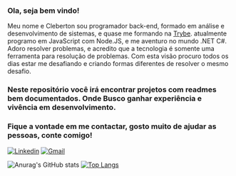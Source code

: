 ### Ola, seja bem vindo!

Meu nome e Cleberton sou programador back-end, formado em análise e desenvolvimento de sistemas, e quase me formando na [Trybe](https://www.betrybe.com/). atualmente programo em JavaScript com Node.JS, e me aventuro no mundo .NET C#.
Adoro resolver problemas, e acredito que a tecnologia é somente uma ferramenta para resolução de problemas. Com esta visão procuro todos os dias estar me desafiando
e criando formas diferentes de resolver o mesmo desafio.
### Neste repositório você irá encontrar projetos com readmes bem documentados. Onde Busco ganhar experiência e vivência em desenvolvimento.
### Fique a vontade em me contactar, gosto muito de ajudar as pessoas, conte comigo!
[![Linkedin](https://img.shields.io/badge/-LinkedIn-blue?style=for-the-badge&logo=Linkedin&logoColor=white)](https://www.linkedin.com/in/cleberton-francisco/) 
[![Gmail](http://img.shields.io/badge/-Gmail-D14836?style=for-the-badge&logo=Gmail&logoColor=white)](mailto:clebertonfgc@gmail.com)

![Anurag's GitHub stats](https://github-readme-stats.vercel.app/api?username=clebertonf&show_icons=true&theme=dracula)   [![Top Langs](https://github-readme-stats.vercel.app/api/top-langs/?username=clebertonf&layout=compact)](https://github.com/anuraghazra/github-readme-stats)


